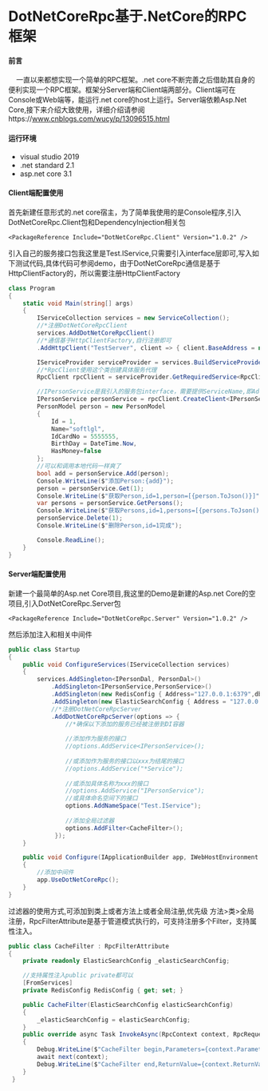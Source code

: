# DotNetCoreRpc基于.NetCore的RPC框架

#### 前言
&nbsp;&nbsp;&nbsp;&nbsp;一直以来都想实现一个简单的RPC框架。.net core不断完善之后借助其自身的便利实现一个RPC框架。框架分Server端和Client端两部分。Client端可在Console或Web端等，能运行.net core的host上运行。Server端依赖Asp.Net Core,接下来介绍大致使用，详细介绍请参阅https://www.cnblogs.com/wucy/p/13096515.html

#### 运行环境
<ul>
    <li>visual studio 2019</li>
    <li>.net standard 2.1</li>
    <li>asp.net core 3.1</li>
</ul>

#### Client端配置使用
首先新建任意形式的.net core宿主，为了简单我使用的是Console程序,引入DotNetCoreRpc.Client包和DependencyInjection相关包
```
<PackageReference Include="DotNetCoreRpc.Client" Version="1.0.2" />
```
引入自己的服务接口包我这里是Test.IService,只需要引入interface层即可,写入如下测试代码,具体代码可参阅demo，由于DotNetCoreRpc通信是基于HttpClientFactory的，所以需要注册HttpClientFactory
```cs
class Program
{
    static void Main(string[] args)
    {
        IServiceCollection services = new ServiceCollection();
        //*注册DotNetCoreRpcClient
        services.AddDotNetCoreRpcClient()
        //*通信基于HttpClientFactory,自行注册即可
        .AddHttpClient("TestServer", client => { client.BaseAddress = new Uri("http://localhost:34047/"); });

        IServiceProvider serviceProvider = services.BuildServiceProvider();
        //*RpcClient使用这个类创建具体服务代理
        RpcClient rpcClient = serviceProvider.GetRequiredService<RpcClient>();

        //IPersonService是我引入的服务包interface，需要提供ServiceName,即AddHttpClient的名称
        IPersonService personService = rpcClient.CreateClient<IPersonService>("TestServer");
        PersonModel person = new PersonModel
        {
            Id = 1,
            Name="softlgl",
            IdCardNo = 5555555,
            BirthDay = DateTime.Now,
            HasMoney=false
        };
        //可以和调用本地代码一样爽了
        bool add = personService.Add(person);
        Console.WriteLine($"添加Person:{add}");
        person = personService.Get(1);
        Console.WriteLine($"获取Person,id=1,person=[{person.ToJson()}]");
        var persons = personService.GetPersons();
        Console.WriteLine($"获取Persons,id=1,persons=[{persons.ToJson()}]");
        personService.Delete(1);
        Console.WriteLine($"删除Person,id=1完成");

        Console.ReadLine();
    }
}
```
#### Server端配置使用

新建一个最简单的Asp.net Core项目,我这里的Demo是新建的Asp.net Core的空项目,引入DotNetCoreRpc.Server包
```
<PackageReference Include="DotNetCoreRpc.Server" Version="1.0.2" />
```
然后添加注入和相关中间件
```cs
public class Startup
{
    public void ConfigureServices(IServiceCollection services)
    {
        services.AddSingleton<IPersonDal, PersonDal>()
            .AddSingleton<IPersonService,PersonService>()
            .AddSingleton(new RedisConfig { Address="127.0.0.1:6379",db=10 })
            .AddSingleton(new ElasticSearchConfig { Address = "127.0.0.1:9200" })
            //*注册DotNetCoreRpcServer
            .AddDotNetCoreRpcServer(options => {
                //*确保以下添加的服务已经被注册到DI容器
                
                //添加作为服务的接口
                //options.AddService<IPersonService>();
                
                //或添加作为服务的接口以xxx为结尾的接口
                //options.AddService("*Service");
                
                //或添加具体名称为xxx的接口
                //options.AddService("IPersonService");
                //或具体命名空间下的接口
                options.AddNameSpace("Test.IService");
                
                //添加全局过滤器
                options.AddFilter<CacheFilter>();
             });
    }

    public void Configure(IApplicationBuilder app, IWebHostEnvironment env)
    {
        //添加中间件
        app.UseDotNetCoreRpc();
    }
}
```
过滤器的使用方式,可添加到类上或者方法上或者全局注册,优先级 方法>类>全局注册，RpcFilterAttribute是基于管道模式执行的，可支持注册多个Filter，支持属性注入。
```cs
public class CacheFilter : RpcFilterAttribute
{
    private readonly ElasticSearchConfig _elasticSearchConfig;

    //支持属性注入public private都可以
    [FromServices]
    private RedisConfig RedisConfig { get; set; }

    public CacheFilter(ElasticSearchConfig elasticSearchConfig)
    {
        _elasticSearchConfig = elasticSearchConfig;
    }
    public override async Task InvokeAsync(RpcContext context, RpcRequestDelegate next)
    {
        Debug.WriteLine($"CacheFilter begin,Parameters={context.Parameters}");
        await next(context);
        Debug.WriteLine($"CacheFilter end,ReturnValue={context.ReturnValue.ToJson()}");
    }
 }
```
